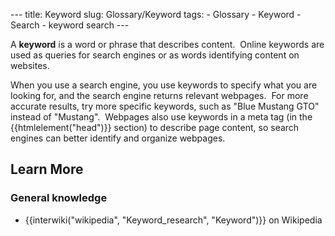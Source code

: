 --- title: Keyword slug: Glossary/Keyword tags: - Glossary - Keyword - Search - keyword search ---

A **keyword** is a word or phrase that describes content.  Online keywords are used as queries for search engines or as words identifying content on websites.

When you use a search engine, you use keywords to specify what you are looking for, and the search engine returns relevant webpages.  For more accurate results, try more specific keywords, such as "Blue Mustang GTO" instead of "Mustang".  Webpages also use keywords in a meta tag (in the {{htmlelement("head")}} section) to describe page content, so search engines can better identify and organize webpages.

Learn More
----------

### General knowledge

-   {{interwiki("wikipedia", "Keyword\_research", "Keyword")}} on Wikipedia

